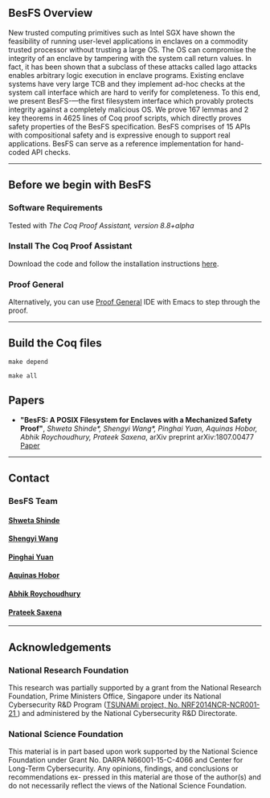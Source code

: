 ## BesFS Overview

New trusted computing primitives such as Intel SGX have shown the
feasibility of running user-level applications in enclaves on a
commodity trusted processor without trusting a large OS. The OS can
compromise the integrity of an enclave by tampering with the system
call return values. In fact, it has been shown that a subclass of
these attacks called Iago attacks enables arbitrary logic execution in
enclave programs. Existing enclave systems have very large TCB and
they implement ad-hoc checks at the system call interface which are
hard to verify for completeness. To this end, we present BesFS-—the
first filesystem interface which provably protects integrity against a
completely malicious OS. We prove 167 lemmas and 2 key theorems in
4625 lines of Coq proof scripts, which directly proves safety
properties of the BesFS specification. BesFS comprises of 15 APIs with
compositional safety and is expressive enough to support  real
applications. BesFS can serve as a reference implementation
for hand-coded API checks.

-----

## Before we begin with BesFS

### Software Requirements
Tested with _The Coq Proof Assistant, version 8.8+alpha_

### Install The Coq Proof Assistant
Download the code and follow the installation instructions [here](https://github.com/coq/coq/releases/tag/V8.8%2Balpha).

### Proof General 
Alternatively, you can use [Proof General](https://proofgeneral.github.io/) IDE with Emacs to step through the proof.

-----

## Build the Coq files
```
make depend

make all
```


## Papers

* **"BesFS: A POSIX Filesystem for Enclaves with a Mechanized Safety Proof"**, 
_Shweta Shinde*, Shengyi Wang*, Pinghai Yuan, Aquinas Hobor, Abhik Roychoudhury, Prateek Saxena_, 
arXiv preprint arXiv:1807.00477
[Paper](https://arxiv.org/abs/1807.00477)

-----


## Contact 

### BesFS Team 

#### [Shweta Shinde](https://people.eecs.berkeley.edu/~shwetas/)

#### [Shengyi Wang](https://www.comp.nus.edu.sg/~shengyi/)

#### [Pinghai Yuan](https://www.comp.nus.edu.sg/~yuanping/)

#### [Aquinas Hobor](https://www.comp.nus.edu.sg/~hobor/)

#### [Abhik Roychoudhury](https://www.comp.nus.edu.sg/~abhik/)

#### [Prateek Saxena](https://www.comp.nus.edu.sg/~prateeks/) 


-----


## Acknowledgements


### National Research Foundation 
This research was partially supported by a grant from the National Research Foundation, Prime Ministers Office, Singapore under its National Cybersecurity R&D Program (<a href="http://www.comp.nus.edu.sg/~tsunami/">TSUNAMi project, No. NRF2014NCR-NCR001-21 </a>) and administered by the National Cybersecurity R&D Directorate.

### National Science Foundation 
This material is in part based upon work supported by the National Science Foundation under Grant No. DARPA N66001-15-C-4066 and Center for Long-Term Cybersecurity. Any opinions, findings, and conclusions or recommendations ex- pressed in this material are those of the author(s) and do not necessarily reflect the views of the National Science Foundation. 
